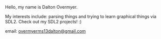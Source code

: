 Hello, my name is Dalton Overmyer.

My interests include: parsing things and trying to learn graphical things via SDL2.
Check out my SDL2 projects! :)

email: overmyerms13dalton@gmail.com




